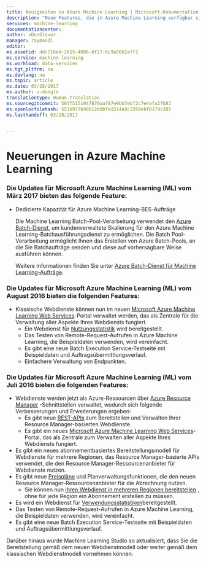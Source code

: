 ```yaml
---
title: Neuigkeiten in Azure Machine Learning | Microsoft-Dokumentation
description: "Neue Features, die in Azure Machine Learning verfügbar sind."
services: machine-learning
documentationcenter: 
author: vDonGlover
manager: raymondl
editor: 
ms.assetid: ddc716ed-2615-4806-bf27-6c9a5662a7f2
ms.service: machine-learning
ms.workload: data-services
ms.tgt_pltfrm: na
ms.devlang: na
ms.topic: article
ms.date: 03/28/2017
ms.author: v-donglo
translationtype: Human Translation
ms.sourcegitcommit: 503f5151047870aaf87e9bb7ebf2c7e4afa27b83
ms.openlocfilehash: 551b977b90612ddbfa1514a9c2358ebf8179c385
ms.lasthandoff: 03/28/2017


---
```

# <a name="whats-new-in-azure-machine-learning"></a>Neuerungen in Azure Machine Learning

### <a name="the-march-2017-release-of-microsoft-azure-machine-learning-updates-provides-the-following-feature"></a>Die Updates für Microsoft Azure Machine Learning (ML) vom März 2017 bieten das folgende Feature:



* Dedizierte Kapazität für Azure Machine Learning-BES-Aufträge

    Die Machine Learning Batch-Pool-Verarbeitung verwendet den [Azure Batch-Dienst](../batch/batch-technical-overview.md), um kundenverwaltete Skalierung für den Azure Machine Learning-Batchausführungsdienst zu ermöglichen. Die Batch Pool-Verarbeitung ermöglicht Ihnen das Erstellen von Azure Batch-Pools, an die Sie Batchaufträge senden und diese auf vorhersagbare Weise ausführen können.

    Weitere Informationen finden Sie unter [Azure Batch-Dienst für Machine Learning-Aufträge](machine-learning-dedicated-capacity-for-bes-jobs.md).


### <a name="the-august-2016-release-of-microsoft-azure-machine-learning-updates-provide-the-following-features"></a>Die Updates für Microsoft Azure Machine Learning (ML) vom August 2016 bieten die folgenden Features:
* Klassische Webdienste können nun im neuen [Microsoft Azure Machine Learning Web Services](https://services.azureml.net/)-Portal verwaltet werden, das als Zentrale für die Verwaltung aller Aspekte Ihres Webdiensts fungiert.    
  * Ein Webdienst für [Nutzungsstatistik](machine-learning-manage-new-webservice.md) wird bereitgestellt.
  * Das Testen von Remote-Request-Aufrufen in Azure Machine Learning, die Beispieldaten verwenden, wird vereinfacht.
  * Es gibt eine neue Batch Execution Service-Testseite mit Beispieldaten und Auftragsübermittlungsverlauf.
  * Einfachere Verwaltung von Endpunkten.

### <a name="the-july-2016-release-of-microsoft-azure-machine-learning-updates-provide-the-following-features"></a>Die Updates für Microsoft Azure Machine Learning (ML) vom Juli 2016 bieten die folgenden Features:
* Webdienste werden jetzt als Azure-Ressourcen über [Azure Resource Manager](../azure-resource-manager/resource-group-overview.md) -Schnittstellen verwaltet, wodurch sich folgende Verbesserungen und Erweiterungen ergeben:
  * Es gibt neue [REST-APIs](https://msdn.microsoft.com/library/azure/Dn950030.aspx) zum Bereitstellen und Verwalten Ihrer Resource Manager-basierten Webdienste.
  * Es gibt ein neues [Microsoft Azure Machine Learning Web Services](https://services.azureml.net/)-Portal, das als Zentrale zum Verwalten aller Aspekte Ihres Webdiensts fungiert.
* Es gibt ein neues abonnementbasiertes Bereitstellungsmodell für Webdienste für mehrere Regionen, das Resource Manager-basierte APIs verwendet, die den Resource Manager-Ressourcenanbieter für Webdienste nutzen.
* Es gibt neue [Preispläne](https://azure.microsoft.com/pricing/details/machine-learning/) und Planverwaltungsfunktionen, die den neuen Resource Manager-Ressourcenanbieter für die Abrechnung nutzen.
  * Sie können nun [Ihren Webdienst in mehreren Regionen bereitstellen](machine-learning-how-to-deploy-to-multiple-regions.md) , ohne für jede Region ein Abonnement erstellen zu müssen.
* Es wird ein Webdienst für [Verwendungsstatistiken](machine-learning-manage-new-webservice.md)bereitgestellt.
* Das Testen von Remote-Request-Aufrufen in Azure Machine Learning, die Beispieldaten verwenden, wird vereinfacht.
* Es gibt eine neue Batch Execution Service-Testseite mit Beispieldaten und Auftragsübermittlungsverlauf.

Darüber hinaus wurde Machine Learning Studio so aktualisiert, dass Sie die Bereitstellung gemäß dem neuen Webdienstmodell oder weiter gemäß dem klassischen Webdienstmodell vornehmen können. 


